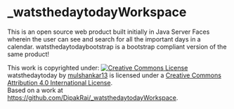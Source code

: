 # _watsthedaytodayWorkspace
This is an open source web product built initially in Java Server Faces wherein the user can see and search for all the important days in a calendar.
watsthedaytodaybootstrap is a bootstrap compliant version of the same product!

This work is copyrighted under:
<a rel="license" href="http://creativecommons.org/licenses/by/4.0/"><img alt="Creative Commons License" style="border-width:0" src="https://i.creativecommons.org/l/by/4.0/88x31.png" /></a><br /><span xmlns:dct="http://purl.org/dc/terms/" property="dct:title">watsthedaytoday</span> by <a xmlns:cc="http://creativecommons.org/ns#" href="https://github.com/DipakRai/_watsthedaytodayWorkspace" property="cc:attributionName" rel="cc:attributionURL">mulshankar13</a> is licensed under a <a rel="license" href="http://creativecommons.org/licenses/by/4.0/">Creative Commons Attribution 4.0 International License</a>.<br />Based on a work at <a xmlns:dct="http://purl.org/dc/terms/" href="https://github.com/DipakRai/_watsthedaytodayWorkspace" rel="dct:source">https://github.com/DipakRai/_watsthedaytodayWorkspace</a>.
